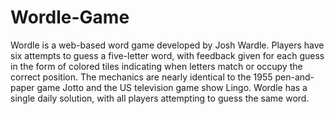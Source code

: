 # Wordle-Game
Wordle is a web-based word game developed by Josh Wardle. Players have six attempts to guess a five-letter word, with feedback given for each guess in the form of colored tiles indicating when letters match or occupy the correct position. The mechanics are nearly identical to the 1955 pen-and-paper game Jotto and the US television game show Lingo. Wordle has a single daily solution, with all players attempting to guess the same word. 
